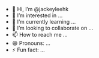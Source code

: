 - 👋 Hi, I’m @jackeyleehk
- 👀 I’m interested in ...
- 🌱 I’m currently learning ...
- 💞️ I’m looking to collaborate on ...
- 📫 How to reach me ...
- 😄 Pronouns: ...
- ⚡ Fun fact: ...

<!---
jackeyleehk/jackeyleehk is a ✨ special ✨ repository because its `README.md` (this file) appears on your GitHub profile.
You can click the Preview link to take a look at your changes.
--->
